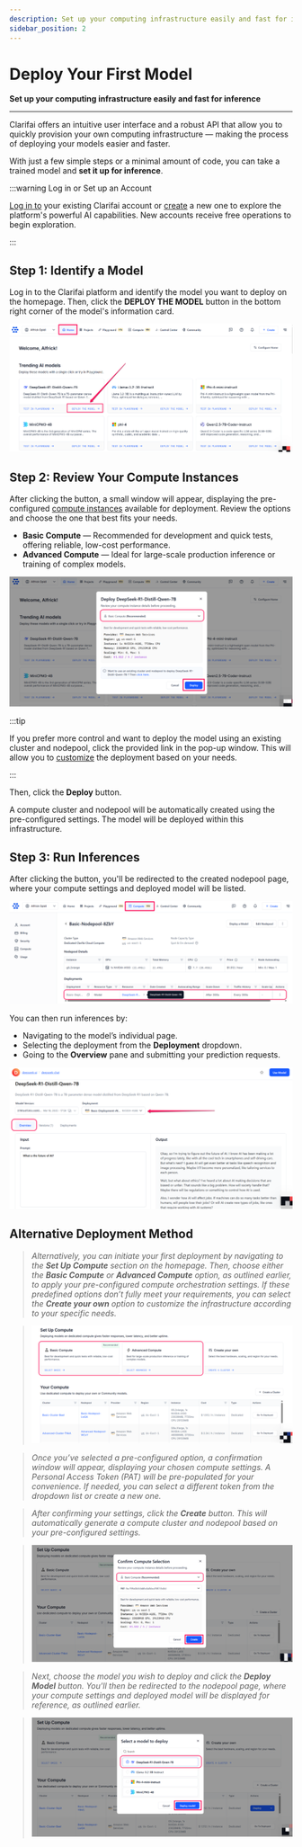 ```yaml
---
description: Set up your computing infrastructure easily and fast for inference
sidebar_position: 2
---
```


# Deploy Your First Model

**Set up your computing infrastructure easily and fast for inference**
<hr />

Clarifai offers an intuitive user interface and a robust API that allow you to quickly provision your own computing infrastructure — making the process of deploying your models easier and faster.

With just a few simple steps or a minimal amount of code, you can take a trained model and **set it up for inference**. 

:::warning Log in or Set up an Account

[Log in to](https://clarifai.com/login) your existing Clarifai account or [create](https://clarifai.com/signup) a new one to explore the platform's powerful AI capabilities. New accounts receive free operations to begin exploration.

:::

## Step 1: Identify a Model

Log in to the Clarifai platform and identify the model you want to deploy on the homepage. Then, click the **DEPLOY THE MODEL** button in the bottom right corner of the model's information card.

![](/img/new-docs/deploy-1.png)

## Step 2: Review Your Compute Instances

After clicking the button, a small window will appear, displaying the pre-configured [compute instances](https://docs.clarifai.com/compute/deployments/cloud-instances) available for deployment. Review the options and choose the one that best fits your needs.

- **Basic Compute** — Recommended for development and quick tests, offering reliable, low-cost performance.  
- **Advanced Compute** — Ideal for large-scale production inference or training of complex models.  

![](/img/new-docs/deploy-2.png)

:::tip

If you prefer more control and want to deploy the model using an existing cluster and nodepool, click the provided link in the pop-up window. This will allow you to [customize](https://docs.clarifai.com/compute/deployments/clusters-nodepools) the deployment based on your needs.

:::

Then, click the **Deploy** button. 

A compute cluster and nodepool will be automatically created using the pre-configured settings. The model will be deployed within this infrastructure.  

## Step 3: Run Inferences  

After clicking the button, you'll be redirected to the created nodepool page, where your compute settings and deployed model will be listed.  

![](/img/new-docs/deploy-3.png)

You can then run inferences by:

- Navigating to the model’s individual page.  
- Selecting the deployment from the **Deployment** dropdown.  
- Going to the **Overview** pane and submitting your prediction requests.

![](/img/new-docs/deploy-4.png)

## Alternative Deployment Method

> _Alternatively, you can initiate your first deployment by navigating to the **Set Up Compute** section on the homepage. Then, choose either the **Basic Compute** or **Advanced Compute** option, as outlined earlier, to apply your pre-configured compute orchestration settings. If these predefined options don’t fully meet your requirements, you can select the **Create your own** option to customize the infrastructure according to your specific needs._

> ![](/img/new-docs/deploy-5.png)

> _Once you’ve selected a pre-configured option, a confirmation window will appear, displaying your chosen compute settings. A Personal Access Token (PAT) will be pre-populated for your convenience. If needed, you can select a different token from the dropdown list or create a new one._

> _After confirming your settings, click the **Create** button. This will automatically generate a compute cluster and nodepool based on your pre-configured settings._

> ![](/img/new-docs/deploy-6.png)

> _Next, choose the model you wish to deploy and click the **Deploy Model** button. You’ll then be redirected to the nodepool page, where your compute settings and deployed model will be displayed for reference, as outlined earlier._

> ![](/img/new-docs/deploy-7.png)